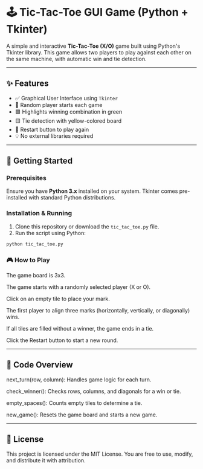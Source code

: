 # 🕹️ Tic-Tac-Toe GUI Game (Python + Tkinter)

A simple and interactive **Tic-Tac-Toe (X/O)** game built using Python's Tkinter library. This game allows two players to play against each other on the same machine, with automatic win and tie detection.

---

## ✨ Features

- ✅ Graphical User Interface using `Tkinter`
- 🔄 Random player starts each game
- 🟩 Highlights winning combination in green
- 🟨 Tie detection with yellow-colored board
- 🔁 Restart button to play again
- 💡 No external libraries required

---

## 🚀 Getting Started

### Prerequisites

Ensure you have **Python 3.x** installed on your system. Tkinter comes pre-installed with standard Python distributions.

### Installation & Running

1. Clone this repository or download the `tic_tac_toe.py` file.
2. Run the script using Python:

```bash
python tic_tac_toe.py
```

### 🎮 How to Play

The game board is 3x3.

The game starts with a randomly selected player (X or O).

Click on an empty tile to place your mark.

The first player to align three marks (horizontally, vertically, or diagonally) wins.

If all tiles are filled without a winner, the game ends in a tie.

Click the Restart button to start a new round.

---

## 🧠 Code Overview

next_turn(row, column): Handles game logic for each turn.

check_winner(): Checks rows, columns, and diagonals for a win or tie.

empty_spaces(): Counts empty tiles to determine a tie.

new_game(): Resets the game board and starts a new game.

---

## 📜 License

This project is licensed under the MIT License.
You are free to use, modify, and distribute it with attribution.
